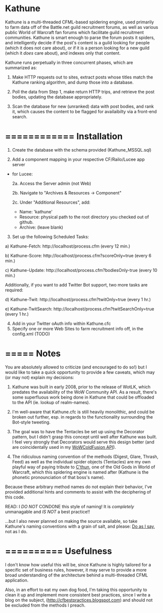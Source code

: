 Kathune
=======

Kathune is a multi-threaded CFML-based spidering engine, used primarily to farm data off of the Battle.net guild
recruitment forums, as well as various public World of Warcraft fan forums which facilitate guild recruitment
communities. Kathune is smart enough to parse the forum posts it spiders, and intelligently decide if the post's
content is a guild looking for people (which it does not care about), or if it is a person looking for a new guild
(which it *does* care about), and indexes only that content.

Kathune runs perpetually in three concurrent phases, which are summarized as:

1. Make HTTP requests out to sites, extract posts whose titles match the Kathune ranking algorithm, and dump those
into a database.

2. Poll the data from Step 1, make return HTTP trips, and retrieve the post bodies, updating the database
appropriately.

3. Scan the database for new (unranked) data with post bodies, and rank it, which causes the content to be flagged
for availaibilty via a front-end search.

============
Installation
============

1. Create the database with the schema provided (Kathune_MSSQL.sql)

2. Add a component mapping in your respective CF/Railo/Lucee app server

- for Lucee:

  2a. Access the Server admin (not Web)

  2b. Navigate to "Archives & Resources -> Component"

  2c. Under "Additional Resources", add:

  - Name: 'kathune'
  - Resource: physical path to the root directory you checked out of github.
  - Archive: (leave blank)

3. Set up the following Scheduled Tasks:

  a) Kathune-Fetch: http://localhost/process.cfm (every 12 min.)
  
  b) Kathune-Score: http://localhost/process.cfm?scoreOnly=true (every 6 min.)
  
  c) Kathune-Update: http://localhost/process.cfm?bodiesOnly-true (every 10 min.)
    
  Additionally, if you want to add Twitter Bot support, two more tasks are required:
  
  d) Kathune-Twit: http://localhost/process.cfm?twitOnly=true (every 1 hr.)
  
  e) Kathune-TwitSearch: http://localhost/process.cfm?twitSearchOnly=true (every 1 hr.)
  
4. Add in your Twitter oAuth info within Kathune.cfc
5. Specify one or more Web Sites to farm recruitment info off, in the config.xml (TODO)

=====
Notes
=====

You are absolutely allowed to criticize (and encouraged to do so!) but I would like to take a quick opportunity
to provide a few caveats, which may (or may not) explain my decisions:

1. Kathune was built in early 2008, prior to the release of WotLK, which predates the availability of the WoW
Community API. As a result, there's some superfluous work being done in Kathune that could be offloaded to the
API (ie. lookup of realm-names).

2. I'm well-aware that Kathune.cfc is still heavily monolithic, and could be broken out further, esp. in regards
to the functionality surrounding the Bot-style tweeting.

3. The goal was to have the Tentacles be set up using the Decorator pattern, but I didn't grasp this concept
until well after Kathune was built. I feel very strongly that Decorators would serve this design better (and
are coincidentally used in my [WoWColdFusion API](https://github.com/Hanzo55/WoWColdFusionAPI)).

4. The ridiculous naming convention of the methods (Digest, Glare, Thrash, Feed) as well as the individual
spider objects (Tentacles) are my own playful way of paying tribute to [C'thun](http://www.wowhead.com/npc=15727),
one of the Old Gods in World of Warcraft, which this spidering engine is named after (Kathune is the phonetic
pronounciation of that boss's name). 

  Because these arbitrary method names do not explain their behavior, I've provided additional
  hints and comments to assist with the deciphering of this code. 

  READ: I *DO NOT* CONDONE this style of naming! It is *completely* unmanagable and *IS NOT* a best practice!!

  ...but I also never planned on making the source available, so take Kathune's naming conventions with a grain of
  salt, and please: [Do as I say](http://cfbestpractices.blogspot.com/), not as I do.

==========
Usefulness
==========

I don't know how useful this will be, since Kathune is highly tailored for a specific set of business
rules, however, it may serve to provide a more broad understanding of the architecture behind a
multi-threaded CFML application.

Also, in an effort to eat my own dog food, I'm taking this opportunity to clean it up and implement
more consistent best practices, since I write a blog on the subject, (http://cfbestpractices.blogspot.com)
and should not be excluded from the methods I preach.